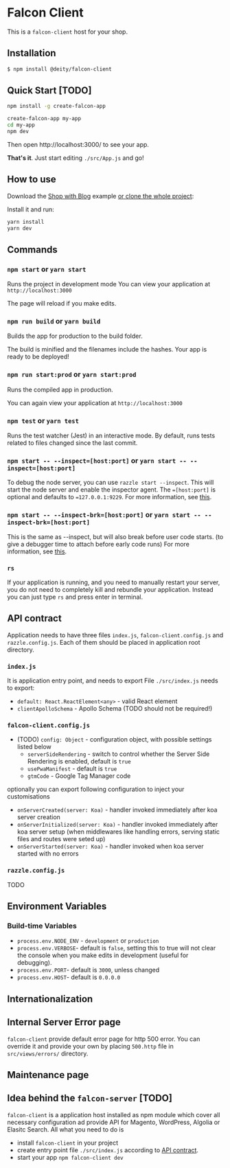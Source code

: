 # Falcon Client

This is a `falcon-client` host for your shop.

## Installation

```bash
$ npm install @deity/falcon-client
```

## Quick Start [TODO]

```bash
npm install -g create-falcon-app

create-falcon-app my-app
cd my-app
npm dev
```

Then open http://localhost:3000/ to see your app.

**That's it**. Just start editing `./src/App.js` and go!

## How to use
Download the [Shop with Blog](https://github.com/deity-io/falcon/tree/master/examples/shop-with-blog/client)
 example [or clone the whole project](https://github.com/deity-io/falcon.git):

Install it and run:

```bash
yarn install
yarn dev
```

## Commands
### `npm start` or `yarn start`
Runs the project in development mode
You can view your application at `http://localhost:3000`

The page will reload if you make edits.

### `npm run build` or `yarn build`
Builds the app for production to the build folder.

The build is minified and the filenames include the hashes. Your app is ready to be deployed!

### `npm run start:prod` or `yarn start:prod`
Runs the compiled app in production.

You can again view your application at `http://localhost:3000`

### `npm test` or `yarn test`
Runs the test watcher (Jest) in an interactive mode.
By default, runs tests related to files changed since the last commit.

### `npm start -- --inspect=[host:port]` or `yarn start -- --inspect=[host:port]`
To debug the node server, you can use `razzle start --inspect`. This will start the node server and enable the inspector agent. The `=[host:port]` is optional and defaults to `=127.0.0.1:9229`. For more information, see [this](https://nodejs.org/en/docs/guides/debugging-getting-started/).

### `npm start -- --inspect-brk=[host:port]` or `yarn start -- --inspect-brk=[host:port]`
This is the same as --inspect, but will also break before user code starts. (to give a debugger time to attach before early code runs) For more information, see [this](https://nodejs.org/en/docs/guides/debugging-getting-started/).

### `rs`
If your application is running, and you need to manually restart your server, you do not need to completely kill and rebundle your application. Instead you can just type `rs` and press enter in terminal.

## API contract
Application needs to have three files `index.js`, `falcon-client.config.js` and `razzle.config.js`. Each of them should be placed in application root directory.

### `index.js`
It is application entry point, and needs to export 
File `./src/index.js` needs to export:
* `default: React.ReactElement<any>` - valid React element
* `clientApolloSchema` - Apollo Schema (TODO should not be required!)

### `falcon-client.config.js`
* (TODO) `config: Object` - configuration object, with possible settings listed below
  * `serverSideRendering` - switch to control whether the Server Side Rendering is enabled, default is `true`
  * `usePwaManifest` - default is `true`
  * `gtmCode` - Google Tag Manager code

optionally you can export following configuration to inject your customisations
* `onServerCreated(server: Koa)` - handler invoked immediately after koa server creation
* `onServerInitialized(server: Koa)` - handler invoked immediately after koa server setup (when middlewares like handling errors, serving static files and routes were seted up)
* `onServerStarted(server: Koa)` - handler invoked when koa server started with no errors

### `razzle.config.js`
TODO

## Environment Variables
### Build-time Variables
* `process.env.NODE_ENV` - `development` or `production`
* `process.env.VERBOSE`- default is `false`, setting this to true will not clear the console when you make edits in development (useful for debugging).
* `process.env.PORT`- default is `3000`, unless changed
* `process.env.HOST`- default is `0.0.0.0`

## Internationalization


## Internal Server Error page
`falcon-client` provide default error page for http 500 error. You can override it and provide your own by placing `500.http` file in `src/views/errors/` directory.

## Maintenance page
<!-- `falcon-client` provide default maintenance page. You can override it and provide your own by placing `index.html` file in `src/views/maintenance/` directory. To switch app to maintenance mode, you need to put `maintenance.flag` file into app root directory. -->

## Idea behind the `falcon-server` [TODO]
`falcon-client` is a application host installed as npm module which cover all necessary configuration ad provide API for Magento, WordPress, Algolia or Elasitc Search. All what you need to do is
* install `falcon-client` in your project
* create entry point file `./src/index.js` according to [API contract](#api-contract).
* start your app `npm falcon-client dev`

